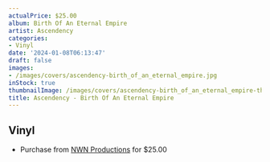 ```yaml
---
actualPrice: $25.00
album: Birth Of An Eternal Empire
artist: Ascendency
categories:
- Vinyl
date: '2024-01-08T06:13:47'
draft: false
images:
- /images/covers/ascendency-birth_of_an_eternal_empire.jpg
inStock: true
thumbnailImage: /images/covers/ascendency-birth_of_an_eternal_empire-thumb.jpg
title: Ascendency - Birth Of An Eternal Empire
---
```


## Vinyl
* Purchase from [NWN Productions](http://shop.nwnprod.com/index.php?route=product/product&path=75&product_id=44862&sort=pd.name&order=ASC) for $25.00
